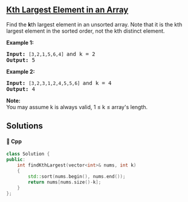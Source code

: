 ## [Kth Largest Element in an Array](https://leetcode.com/problems/kth-largest-element-in-an-array)

<p>Find the <strong>k</strong>th largest element in an unsorted array. Note that it is the kth largest element in the sorted order, not the kth distinct element.</p>

<p><strong>Example 1:</strong></p>

<pre>
<strong>Input:</strong> <code>[3,2,1,5,6,4] </code>and k = 2
<strong>Output:</strong> 5
</pre>

<p><strong>Example 2:</strong></p>

<pre>
<strong>Input:</strong> <code>[3,2,3,1,2,4,5,5,6] </code>and k = 4
<strong>Output:</strong> 4</pre>

<p><strong>Note: </strong><br />
You may assume k is always valid, 1 &le; k &le; array&#39;s length.</p>


## Solutions
#### 🧠 Cpp
```cpp
class Solution {
public:
    int findKthLargest(vector<int>& nums, int k)
    {
        std::sort(nums.begin(), nums.end());
        return nums[nums.size()-k];
    }
};
```
